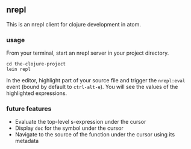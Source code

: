 ## nrepl

This is an nrepl client for clojure development in atom.

### usage

From your terminal, start an nrepl server in your project directory.

```shell
cd the-clojure-project
lein repl
```

In the editor, highlight part of your source file and trigger the `nrepl:eval` event (bound by default to `ctrl-alt-e`).
You will see the values of the highlighted expressions.

### future features

- Evaluate the top-level s-expression under the cursor
- Display `doc` for the symbol under the cursor
- Navigate to the source of the function under the cursor using its metadata
